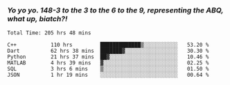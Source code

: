 ### ***Yo yo yo. 148-3 to the 3 to the 6 to the 9, representing the ABQ, what up, biatch?!***

<!--START_SECTION:waka-->

```text
Total Time: 205 hrs 48 mins

C++           110 hrs         █████████████▒░░░░░░░░░░░   53.20 %
Dart          62 hrs 38 mins  ███████▓░░░░░░░░░░░░░░░░░   30.30 %
Python        21 hrs 37 mins  ██▓░░░░░░░░░░░░░░░░░░░░░░   10.46 %
MATLAB        4 hrs 39 mins   ▓░░░░░░░░░░░░░░░░░░░░░░░░   02.25 %
SQL           3 hrs 6 mins    ▒░░░░░░░░░░░░░░░░░░░░░░░░   01.50 %
JSON          1 hr 19 mins    ░░░░░░░░░░░░░░░░░░░░░░░░░   00.64 %
```

<!--END_SECTION:waka-->

<!--
**AJMC2002/AJMC2002** is a ✨ _special_ ✨ repository because its `README.md` (this file) appears on your GitHub profile.

Here are some ideas to get you started:

- 🔭 I’m currently working on ...
- 🌱 I’m currently learning ...
- 👯 I’m looking to collaborate on ...
- 🤔 I’m looking for help with ...
- 💬 Ask me about ...
- 📫 How to reach me: ...
- 😄 Pronouns: ...
- ⚡ Fun fact: ...
-->
